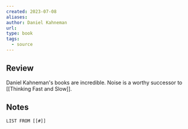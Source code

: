 ```yaml
---
created: 2023-07-08
aliases: 
author: Daniel Kahneman
url: 
type: book
tags:
  - source
---
```

## Review
Daniel Kahneman's books are incredible. Noise is a worthy successor to [[Thinking Fast and Slow]].

## Notes
```dataview
LIST FROM [[#]]
```